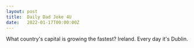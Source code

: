 ```yaml
---
layout: post
title:  Daily Dad Joke 4U
date:   2022-01-17T00:00:00Z
---
```

What country's capital is growing the fastest? Ireland. Every day it's Dublin.

